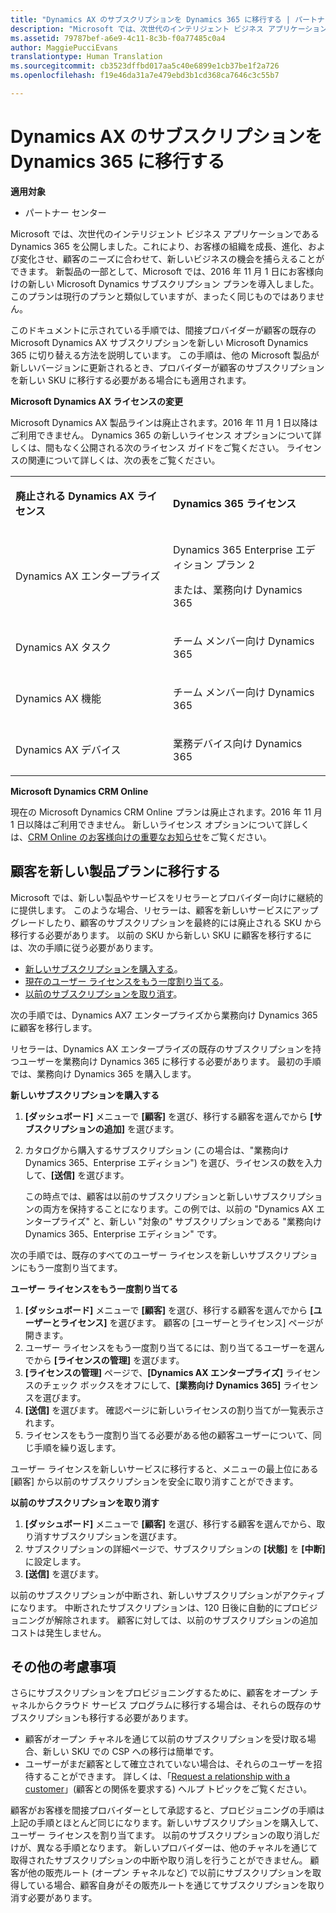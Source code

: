 ```yaml
---
title: "Dynamics AX のサブスクリプションを Dynamics 365 に移行する | パートナー センター"
description: "Microsoft では、次世代のインテリジェント ビジネス アプリケーションである Dynamics 365 を公開しました。これにより、お客様の組織を成長、進化、および変化させ、顧客のニーズに合わせて、新しいビジネスの機会を捕らえることができます。"
ms.assetid: 79787bef-a6e9-4c11-8c3b-f0a77485c0a4
author: MaggiePucciEvans
translationtype: Human Translation
ms.sourcegitcommit: cb3523dffbd017aa5c40e6899e1cb37be1f2a726
ms.openlocfilehash: f19e46da31a7e479ebd3b1cd368ca7646c3c55b7

---
```


# Dynamics AX のサブスクリプションを Dynamics 365 に移行する

**適用対象**

-  パートナー センター

Microsoft では、次世代のインテリジェント ビジネス アプリケーションである Dynamics 365 を公開しました。これにより、お客様の組織を成長、進化、および変化させ、顧客のニーズに合わせて、新しいビジネスの機会を捕らえることができます。 新製品の一部として、Microsoft では、2016 年 11 月 1 日にお客様向けの新しい Microsoft Dynamics サブスクリプション プランを導入しました。このプランは現行のプランと類似していますが、まったく同じものではありません。

このドキュメントに示されている手順では、間接プロバイダーが顧客の既存の Microsoft Dynamics AX サブスクリプションを新しい Microsoft Dynamics 365 に切り替える方法を説明しています。 この手順は、他の Microsoft 製品が新しいバージョンに更新されるとき、プロバイダーが顧客のサブスクリプションを新しい SKU に移行する必要がある場合にも適用されます。

**Microsoft Dynamics AX ライセンスの変更**

Microsoft Dynamics AX 製品ラインは廃止されます。2016 年 11 月 1 日以降はご利用できません。 Dynamics 365 の新しいライセンス オプションについて詳しくは、間もなく公開される次のライセンス ガイドをご覧ください。 ライセンスの関連について詳しくは、次の表をご覧ください。

<table>
<colgroup>
<col width="50%" />
<col width="50%" />
</colgroup>
<tbody>
<tr class="odd">
<td><p><strong>廃止される Dynamics AX ライセンス</strong></p></td>
<td><p><strong>Dynamics 365 ライセンス</strong></p></td>
</tr>
<tr class="even">
<td><p>Dynamics AX エンタープライズ</p></td>
<td><p>Dynamics 365 Enterprise エディション プラン 2</p>
<p>または、業務向け Dynamics 365</p></td>
</tr>
<tr class="odd">
<td><p>Dynamics AX タスク</p></td>
<td><p>チーム メンバー向け Dynamics 365</p></td>
</tr>
<tr class="even">
<td><p>Dynamics AX 機能</p></td>
<td><p>チーム メンバー向け Dynamics 365</p></td>
</tr>
<tr class="odd">
<td><p>Dynamics AX デバイス</p></td>
<td><p>業務デバイス向け Dynamics 365</p></td>
</tr>
</tbody>
</table>

 

**Microsoft Dynamics CRM Online**

現在の Microsoft Dynamics CRM Online プランは廃止されます。2016 年 11 月 1 日以降はご利用できません。 新しいライセンス オプションについて詳しくは、[CRM Online のお客様向けの重要なお知らせ](https://go.microsoft.com/fwlink/?linkid=831667)をご覧ください。

## 顧客を新しい製品プランに移行する


Microsoft では、新しい製品やサービスをリセラーとプロバイダー向けに継続的に提供します。 このような場合、リセラーは、顧客を新しいサービスにアップグレードしたり、顧客のサブスクリプションを最終的には廃止される SKU から移行する必要があります。 以前の SKU から新しい SKU に顧客を移行するには、次の手順に従う必要があります。

-   [新しいサブスクリプションを購入する](#manual-subscription-migration-purchasenewsubsc)。
-   [現在のユーザー ライセンスをもう一度割り当てる](#manual-subscription-migration-reassignlicenses)。
-   [以前のサブスクリプションを取り消す](#manual-subscription-migration-cancelsubscriptions)。

次の手順では、Dynamics AX7 エンタープライズから業務向け Dynamics 365 に顧客を移行します。

<a href="" id="purchasenewsubsc"></a>
リセラーは、Dynamics AX エンタープライズの既存のサブスクリプションを持つユーザーを業務向け Dynamics 365 に移行する必要があります。 最初の手順では、業務向け Dynamics 365 を購入します。

**新しいサブスクリプションを購入する**

1.  **[ダッシュボード]** メニューで **[顧客]** を選び、移行する顧客を選んでから **[サブスクリプションの追加]** を選びます。
2.  カタログから購入するサブスクリプション (この場合は、"業務向け Dynamics 365、Enterprise エディション") を選び、ライセンスの数を入力して、**[送信]** を選びます。

    この時点では、顧客は以前のサブスクリプションと新しいサブスクリプションの両方を保持することになります。この例では、以前の "Dynamics AX エンタープライズ" と、新しい "対象の" サブスクリプションである "業務向け Dynamics 365、Enterprise エディション" です。

<a href="" id="reassignlicenses"></a>
次の手順では、既存のすべてのユーザー ライセンスを新しいサブスクリプションにもう一度割り当てます。

**ユーザー ライセンスをもう一度割り当てる**

1.  **[ダッシュボード]** メニューで **[顧客]** を選び、移行する顧客を選んでから **[ユーザーとライセンス]** を選びます。 顧客の [ユーザーとライセンス] ページが開きます。
2.  ユーザー ライセンスをもう一度割り当てるには、割り当てるユーザーを選んでから **[ライセンスの管理]** を選びます。
3.  **[ライセンスの管理]** ページで、**[Dynamics AX エンタープライズ]** ライセンスのチェック ボックスをオフにして、**[業務向け Dynamics 365]** ライセンスを選びます。
4.  **[送信]** を選びます。 確認ページに新しいライセンスの割り当てが一覧表示されます。
5.  ライセンスをもう一度割り当てる必要がある他の顧客ユーザーについて、同じ手順を繰り返します。

<a href="" id="cancelsubscriptions"></a>
ユーザー ライセンスを新しいサービスに移行すると、メニューの最上位にある [顧客] から以前のサブスクリプションを安全に取り消すことができます。

**以前のサブスクリプションを取り消す**

1.  **[ダッシュボード]** メニューで **[顧客]** を選び、移行する顧客を選んでから、取り消すサブスクリプションを選びます。
2.  サブスクリプションの詳細ページで、サブスクリプションの **[状態]** を **[中断]** に設定します。
3.  **[送信]** を選びます。

以前のサブスクリプションが中断され、新しいサブスクリプションがアクティブになります。 中断されたサブスクリプションは、120 日後に自動的にプロビジョニングが解除されます。 顧客に対しては、以前のサブスクリプションの追加コストは発生しません。

## その他の考慮事項


さらにサブスクリプションをプロビジョニングするために、顧客をオープン チャネルからクラウド サービス プログラムに移行する場合は、それらの既存のサブスクリプションも移行する必要があります。

-   顧客がオープン チャネルを通じて以前のサブスクリプションを受け取る場合、新しい SKU での CSP への移行は簡単です。
-   ユーザーがまだ顧客として確立されていない場合は、それらのユーザーを招待することができます。 詳しくは、「[Request a relationship with a customer](https://msdn.microsoft.com/en-us/library/partnercenter/mt750320.aspx)」(顧客との関係を要求する) ヘルプ トピックをご覧ください。

顧客がお客様を間接プロバイダーとして承認すると、プロビジョニングの手順は上記の手順とほとんど同じになります。新しいサブスクリプションを購入して、ユーザー ライセンスを割り当てます。 以前のサブスクリプションの取り消しだけが、異なる手順となります。 新しいプロバイダーは、他のチャネルを通じて取得されたサブスクリプションの中断や取り消しを行うことができません。 顧客が他の販売ルート (オープン チャネルなど) で以前にサブスクリプションを取得している場合、顧客自身がその販売ルートを通じてサブスクリプションを取り消す必要があります。

 

 






<!--HONumber=Jan17_HO2-->


